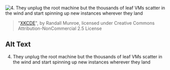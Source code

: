 ![4. They unplug the root machine but the thousands of leaf VMs scatter in the wind and start spinning up new instances wherever they land](https://imgs.xkcd.com/comics/xkcde.png)
> "[XKCDE](https://xkcd.com/1764/)", by Randall Munroe, licensed under Creative Commons Attribution-NonCommercial 2.5 License

## Alt Text
4. They unplug the root machine but the thousands of leaf VMs scatter in the wind and start spinning up new instances wherever they land
